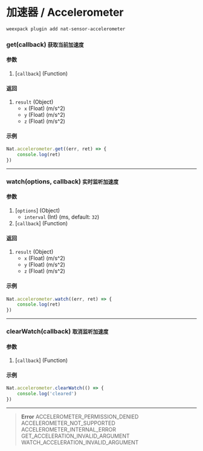 # 加速器 / Accelerometer

```bash
weexpack plugin add nat-sensor-accelerometer
```

### get(callback) <small class="sub">获取当前加速度</small>

#### 参数
1. [`callback`] (Function)

#### 返回
1. `result` (Object)
	- `x` (Float) (m/s^2)
	- `y` (Float) (m/s^2)
	- `z` (Float) (m/s^2)

#### 示例
```js
Nat.accelerometer.get((err, ret) => {
	console.log(ret)
})
```

---

### watch(options, callback) <small class="sub">实时监听加速度</small>

#### 参数
1. [`options`] (Object)
	- `interval` (Int) (ms, default: `32`)
2. [`callback`] (Function)

#### 返回
1. `result` (Object)
	- `x` (Float) (m/s^2)
	- `y` (Float) (m/s^2)
	- `z` (Float) (m/s^2)

#### 示例
```js
Nat.accelerometer.watch((err, ret) => {
	console.log(ret)
})
```

---

### clearWatch(callback) <small class="sub">取消监听加速度</small>

#### 参数
1. [`callback`] (Function)

#### 示例
```js
Nat.accelerometer.clearWatch(() => {
	console.log('cleared')
})
```

---

> **Error**	
> ACCELEROMETER_PERMISSION_DENIED	
> ACCELEROMETER_NOT_SUPPORTED	
> ACCELEROMETER_INTERNAL_ERROR	
> GET_ACCELERATION_INVALID_ARGUMENT	
> WATCH_ACCELERATION_INVALID_ARGUMENT	

